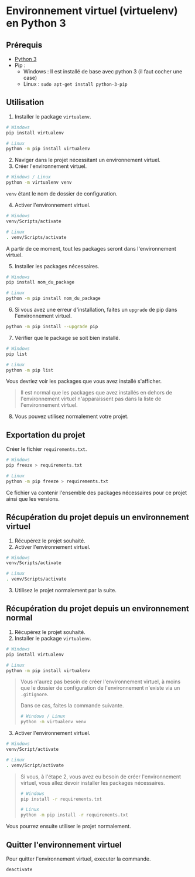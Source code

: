 # Environnement virtuel (virtuelenv) en Python 3



## Prérequis

- [Python 3](https://www.python.org/downloads/)
- Pip : 
  - Windows : Il est installé de base avec python 3 (il faut cocher une case)
  - Linux : `sudo apt-get install python-3-pip`

## Utilisation

1. Installer le package `virtualenv`.

```bash
# Windows
pip install virtualenv

# Linux
python -m pip install virtualenv
```

2. Naviger dans le projet nécessitant un environnement virtuel.
3. Créer l'environnement virtuel.

```bash
# Windows / Linux
python -m virtualenv venv
```

`venv` étant le nom de dossier de configuration.

4. Activer l'environnement virtuel.

```bash
# Windows
venv/Scripts/activate

# Linux
. venv/Scripts/activate
```

A partir de ce moment, tout les packages seront dans l'environnement virtuel.

5. Installer les packages nécessaires.

```bash
# Windows
pip install nom_du_package

# Linux
python -m pip install nom_du_package
```

6. Si vous avez une erreur d'installation, faites un `upgrade` de pip dans l'environnement virtuel.

```bash
python -m pip install --upgrade pip
```

7. Vérifier que le package se soit bien installé.

```bash
# Windows
pip list

# Linux
python -m pip list
```

Vous devriez voir les packages que vous avez installé s'afficher.

> Il est normal que les packages que avez installés en dehors de l'environnement virtuel n'apparaissent pas dans la liste de l'environnement virtuel.

8. Vous pouvez utilisez normalement votre projet.

## Exportation du projet

Créer le fichier `requirements.txt`.

```bash
# Windows
pip freeze > requirements.txt

# Linux
python -m pip freeze > requirements.txt
```

Ce fichier va contenir l'ensemble des packages nécessaires pour ce projet ainsi que les versions.

## Récupération du projet depuis un environnement virtuel

1. Récupérez le projet souhaité.
2. Activer l'environnement virtuel.

```bash
# Windows
venv/Scripts/activate

# Linux
. venv/Scripts/activate
```

3. Utilisez le projet normalement par la suite.

## Récupération du projet depuis un environnement normal

1. Récupérez le projet souhaité.
2. Installer le package `virtualenv`.

```bash
# Windows
pip install virtualenv

# Linux
python -m pip install virtualenv
```

> Vous n'aurez pas besoin de créer l'environnement virtuel, à moins que le dossier de configuration de l'environnement n'existe via un `.gitignore`.
>
> Dans ce cas, faites la commande suivante.
>
> ```bash
> # Windows / Linux
> python -m virtualenv venv
> ```

3. Activer l'environnement virtuel.

```bash
# Windows
venv/Script/activate

# Linux
. venv/Script/activate
```

> Si vous, à l'étape 2, vous avez eu besoin de créer l'environnement virtuel, vous allez devoir installer les packages nécessaires.
>
> ```bash
> # Windows
> pip install -r requirements.txt
> 
> # Linux
> python -m pip install -r requirements.txt
> ```

Vous pourrez ensuite utiliser le projet normalement.

## Quitter l'environnement virtuel
Pour quitter l'environnement virtuel, executer la commande.
```bash
deactivate
```
